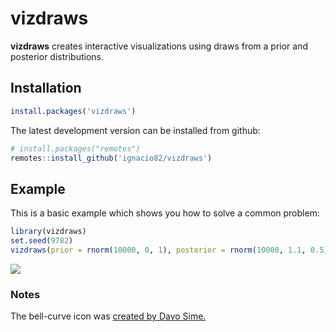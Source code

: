 <!-- README.md is generated from README.Rmd. Please edit that file -->
vizdraws
========

**vizdraws** creates interactive visualizations using draws from a prior
and posterior distributions.

Installation
------------

``` r
install.packages('vizdraws')
```

The latest development version can be installed from github:

``` r
# install.packages("remotes")
remotes::install_github('ignacio82/vizdraws')
```

Example
-------

This is a basic example which shows you how to solve a common problem:

``` r
library(vizdraws)
set.seed(9782)
vizdraws(prior = rnorm(10000, 0, 1), posterior = rnorm(10000, 1.1, 0.5), MME = 0.5, threshold = 0.8)
```

![](https://home.ignacio.website/Posterior.gif)

### Notes

The bell-curve icon was [created by Davo
Sime.](https://thenounproject.com/term/bell-curve/614251/)
